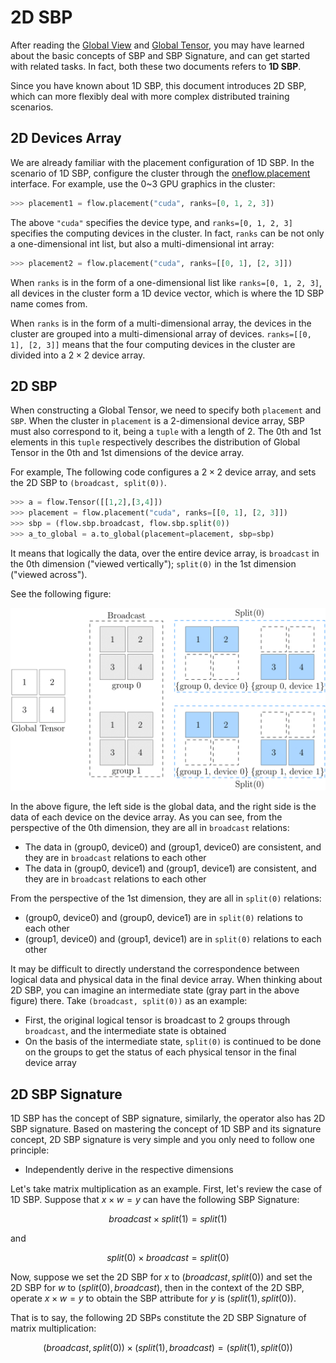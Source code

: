 # 2D SBP

After reading the [Global View](./02_sbp.md) and [Global Tensor](./03_consistent_tensor.md), you may have learned about the basic concepts of SBP and SBP Signature, and can get started with related tasks. In fact, both these two documents refers to **1D SBP**.

Since you have known about 1D SBP, this document introduces 2D SBP, which can more flexibly deal with more complex distributed training scenarios.

## 2D Devices Array

We are already familiar with the placement configuration of 1D SBP. In the scenario of 1D SBP, configure the cluster through the [oneflow.placement](https://oneflow.readthedocs.io/en/master/placement.html#oneflow.placement) interface. For example, use the 0~3 GPU graphics in the cluster:

```python
>>> placement1 = flow.placement("cuda", ranks=[0, 1, 2, 3])
```

The above `"cuda"` specifies the device type, and `ranks=[0, 1, 2, 3]` specifies the computing devices in the cluster. In fact, `ranks` can be not only a one-dimensional int list, but also a multi-dimensional int array:

```python
>>> placement2 = flow.placement("cuda", ranks=[[0, 1], [2, 3]])
```

When `ranks` is in the form of a one-dimensional list like `ranks=[0, 1, 2, 3]`, all devices in the cluster form a 1D device vector, which is where the 1D SBP name comes from.

When `ranks` is in the form of a multi-dimensional array, the devices in the cluster are grouped into a multi-dimensional array of devices. `ranks=[[0, 1], [2, 3]]` means that the four computing devices in the cluster are divided into a $2 \times 2$ device array.

## 2D SBP

When constructing a Global Tensor, we need to specify both `placement` and `SBP`. When the cluster in `placement` is a 2-dimensional device array, SBP must also correspond to it, being a `tuple` with a length of 2. The 0th and 1st elements in this `tuple` respectively describes the distribution of Global Tensor in the 0th and 1st dimensions of the device array.

For example, The following code configures a $2 \times 2$ device array, and sets the 2D SBP to `(broadcast, split(0))`.

```python
>>> a = flow.Tensor([[1,2],[3,4]])
>>> placement = flow.placement("cuda", ranks=[[0, 1], [2, 3]])
>>> sbp = (flow.sbp.broadcast, flow.sbp.split(0))
>>> a_to_global = a.to_global(placement=placement, sbp=sbp)
```

It means that logically the data, over the entire device array, is `broadcast` in the 0th dimension ("viewed vertically"); `split(0)` in the 1st dimension ("viewed across").

See the following figure:

![](./imgs/2d-sbp.png)

In the above figure, the left side is the global data, and the right side is the data of each device on the device array. As you can see, from the perspective of the 0th dimension, they are all in `broadcast` relations:

- The data in (group0, device0) and (group1, device0) are consistent, and they are in `broadcast` relations to each other
- The data in (group0, device1) and (group1, device1) are consistent, and they are in `broadcast` relations to each other

From the perspective of the 1st dimension, they are all in `split(0)` relations:

- (group0, device0) and (group0, device1) are in `split(0)` relations to each other
- (group1, device0) and (group1, device1) are in `split(0)` relations to each other

It may be difficult to directly understand the correspondence between logical data and physical data in the final device array. When thinking about 2D SBP, you can imagine an intermediate state (gray part in the above figure) there. Take `(broadcast, split(0))` as an example:

- First, the original logical tensor is broadcast to 2 groups through `broadcast`, and the intermediate state is obtained
- On the basis of the intermediate state, `split(0)` is continued to be done on the groups to get the status of each physical tensor in the final device array

## 2D SBP Signature

1D SBP has the concept of SBP signature, similarly, the operator also has 2D SBP signature. Based on mastering the concept of 1D SBP and its signature concept, 2D SBP signature is very simple and you only need to follow one principle:

- Independently derive in the respective dimensions

Let's take matrix multiplication as an example. First, let's review the case of 1D SBP. Suppose that $x \times w = y$ can have the following SBP Signature:

$$ broadcast \times split(1) = split(1) $$

and

$$ split(0) \times broadcast = split(0) $$

Now, suppose we set the 2D SBP for $x$ to $(broadcast, split(0))$ and set the 2D SBP for $w$ to $(split(0), broadcast)$, then in the context of the 2D SBP, operate $x \times w = y$ to obtain the SBP attribute for $y$ is $(split(1), split(0))$.

That is to say, the following 2D SBPs constitute the 2D SBP Signature of matrix multiplication:

$$ (broadcast, split(0)) \times (split(1), broadcast) =  (split(1), split(0)) $$
